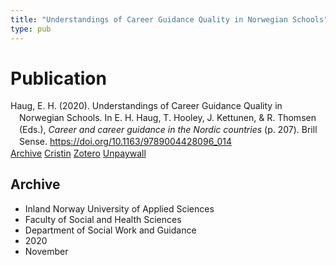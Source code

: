 ```yaml
---
title: "Understandings of Career Guidance Quality in Norwegian Schools"
type: pub
---
```

<h1>Publication</h1>
<article id="csl-bib-container-ARG2BP93" class="csl-bib-container">
  <div class="csl-bib-body" style="line-height: 1.35; padding-left: 1em; text-indent:-1em;">
  <div class="csl-entry">Haug, E. H. (2020). Understandings of Career Guidance Quality in Norwegian Schools. In E. H. Haug, T. Hooley, J. Kettunen, &amp; R. Thomsen (Eds.), <i>Career and career guidance in the Nordic countries</i> (p. 207). Brill Sense. <a href="https://doi.org/10.1163/9789004428096_014">https://doi.org/10.1163/9789004428096_014</a></div>
</div>
  <div class="csl-bib-buttons">
    <a href="#taxonomy-article-ARG2BP93" class="csl-bib-button">Archive</a>
    <a href="https://app.cristin.no/results/show.jsf?id=1849598" alt="Cristin URL" class="csl-bib-button">Cristin</a>
    <a href="http://zotero.org/groups/5022929/items/ARG2BP93" alt="Zotero URL" class="csl-bib-button">Zotero</a>
    <a href="https://brill.com/downloadpdf/book/edcoll/9789004428096/BP000023.pdf" class="csl-bib-button">Unpaywall</a>
  </div>
  <div id="csl-bib-meta-container-ARG2BP93"></div>
</article>
<div id="csl-bib-meta-ARG2BP93" class="csl-bib-meta">
  <article id="taxonomy-article-ARG2BP93" class="taxonomy-article">
    <h1>Archive</h1>
    <ul>
      <li>Inland Norway University of Applied Sciences</li>
      <li>Faculty of Social and Health Sciences</li>
      <li>Department of Social Work and Guidance</li>
      <li>2020</li>
      <li>November</li>
    </ul>
  </article>
</div>
